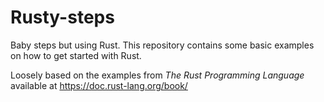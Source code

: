 # Rusty-steps

Baby steps but using Rust.
This repository contains some basic examples on how to get started with Rust.

Loosely based on the examples from _The Rust Programming Language_ available at https://doc.rust-lang.org/book/
